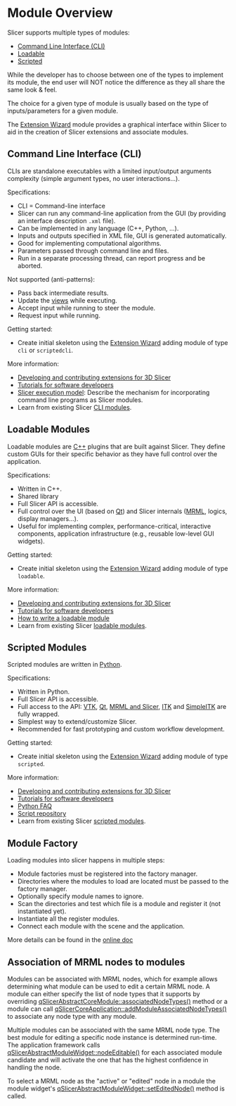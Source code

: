 # Module Overview

Slicer supports multiple types of modules:
* [Command Line Interface (CLI)](#command-line-interface-cli)
* [Loadable](#loadable-modules)
* [Scripted](#scripted-modules)

While the developer has to choose between one of the types to implement its module, the end user will NOT notice the difference as they all share the same look & feel.

The choice for a given type of module is usually based on the type of inputs/parameters for a given module.

The [Extension Wizard](user_guide/modules/extensionwizard.md#extension-wizard) module provides a graphical interface within Slicer to aid in the creation of Slicer extensions and associate modules.

## Command Line Interface (CLI)

CLIs are standalone executables with a limited input/output arguments complexity (simple argument types, no user interactions...).

Specifications:
* CLI = Command-line interface
* Slicer can run any command-line application from the GUI (by providing an interface description `.xml` file).
* Can be implemented in any language (C++, Python, ...).
* Inputs and outputs specified in XML file, GUI is generated automatically.
* Good for implementing computational algorithms.
* Parameters passed through command line and files.
* Run in a separate processing thread, can report progress and be aborted.

Not supported (anti-patterns):
* Pass back intermediate results.
* Update the [views](user_guide/user_interface.md#views) while executing.
* Accept input while running to steer the module.
* Request input while running.

Getting started:
* Create initial skeleton using the [Extension Wizard](user_guide/modules/extensionwizard.md#extension-wizard) adding module of type `cli` or `scriptedcli`.

More information:
* [Developing and contributing extensions for 3D Slicer](developer_guide/extensions.md#extensions)
* [Tutorials for software developers](https://www.slicer.org/wiki/Documentation/Nightly/Training#Tutorials_for_software_developers)
* [Slicer execution model](https://www.slicer.org/wiki/Documentation/Nightly/Developers/SlicerExecutionModel): Describe the mechanism for incorporating command line programs as Slicer modules.
* Learn from existing Slicer [CLI modules](https://github.com/Slicer/Slicer/tree/main/Modules/CLI).

## Loadable Modules

Loadable modules are [C++](http://en.wikipedia.org/wiki/C%2B%2B) plugins that are built against Slicer. They define custom GUIs for their specific behavior as they have full control over the application.

Specifications:
* Written in C++.
* Shared library
* Full Slicer API is accessible.
* Full control over the UI (based on [Qt](https://doc.qt.io/)) and Slicer internals ([MRML](mrml.md), logics, display managers...).
* Useful for implementing complex, performance-critical, interactive components, application infrastructure (e.g., reusable low-level GUI widgets).

Getting started:
* Create initial skeleton using the [Extension Wizard](user_guide/modules/extensionwizard.md#extension-wizard) adding module of type `loadable`.

More information:
* [Developing and contributing extensions for 3D Slicer](developer_guide/extensions.md#extensions)
* [Tutorials for software developers](https://www.slicer.org/wiki/Documentation/Nightly/Training#Tutorials_for_software_developers)
* [How to write a loadable module](https://www.slicer.org/wiki/Documentation/Nightly/Developers/Tutorials/CreateLoadableModule)
* Learn from existing Slicer [loadable modules](https://github.com/Slicer/Slicer/tree/main/Modules/Loadable).

## Scripted Modules

Scripted modules are written in [Python](http://www.python.org/).

Specifications:
* Written in Python.
* Full Slicer API is accessible.
* Full access to the API: [VTK](http://www.vtk.org), [Qt](https://doc.qt.io/), [MRML and Slicer](https://apidocs.slicer.org/main/annotated.html), [ITK](https://itkpythonpackage.readthedocs.io) and [SimpleITK](http://www.itk.org/SimpleITKDoxygen/html/classes.html) are fully wrapped.
* Simplest way to extend/customize Slicer.
* Recommended for fast prototyping and custom workflow development.

Getting started:
* Create initial skeleton using the [Extension Wizard](user_guide/modules/extensionwizard.md#extension-wizard) adding module of type `scripted`.

More information:
* [Developing and contributing extensions for 3D Slicer](developer_guide/extensions.md#extensions)
* [Tutorials for software developers](https://www.slicer.org/wiki/Documentation/Nightly/Training#Tutorials_for_software_developers)
* [Python FAQ](python_faq.md)
* [Script repository](script_repository.md)
* Learn from existing Slicer [scripted modules](https://github.com/Slicer/Slicer/tree/main/Modules/Scripted).

## Module Factory

Loading modules into slicer happens in multiple steps:

* Module factories must be registered into the factory manager.
* Directories where the modules to load are located must be passed to the factory manager.
* Optionally specify module names to ignore.
* Scan the directories and test which file is a module and register it (not instantiated yet).
* Instantiate all the register modules.
* Connect each module with the scene and the application.

More details can be found in the [online doc](https://apidocs.slicer.org/main/classqSlicerAbstractModuleFactoryManager.html)

## Association of MRML nodes to modules

Modules can be associated with MRML nodes, which for example allows determining what module can be used to edit a certain MRML node. A module can either specify the list of node types that it supports by overriding [qSlicerAbstractCoreModule::associatedNodeTypes()](https://apidocs.slicer.org/main/classqSlicerAbstractCoreModule.html#a932cfab8cb00c2e770b95a97fce92670) method or a module can call [qSlicerCoreApplication::addModuleAssociatedNodeTypes()](https://apidocs.slicer.org/main//classqSlicerCoreApplication.html#a748d8b0ab3914bded820337534a1aa76) to associate any node type with any module.

Multiple modules can be associated with the same MRML node type. The best module for editing a specific node instance is determined run-time. The application framework calls [qSlicerAbstractModuleWidget::nodeEditable()](https://apidocs.slicer.org/main/classqSlicerAbstractModuleWidget.html#a8e1bdbc248688677af5cd91f0849d44e) for each associated module candidate and will activate the one that has the highest confidence in handling the node.

To select a MRML node as the "active" or "edited" node in a module the module widget's [qSlicerAbstractModuleWidget::setEditedNode()](https://apidocs.slicer.org/main/classqSlicerAbstractModuleRepresentation.html#adfd05c2484d8cab8e3e9cda09e45d227) method is called.
